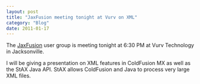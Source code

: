 ```yaml
---
layout: post
title: "JaxFusion meeting tonight at Vurv on XML"
category: "Blog"
date: 2011-01-17
---
```



The [JaxFusion](http://www.jaxfusion.org/) user group is meeting tonight at 6:30 PM at Vurv Technology in Jacksonville.

I will be giving a presentation on XML features in ColdFusion MX as well as the StAX Java API. StAX allows ColdFusion and Java to process very large XML files.